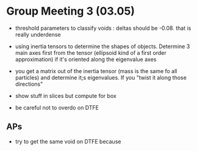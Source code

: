 # Group Meeting 3 (03.05)

- threshold parameters to classify voids : deltas should be -0.08. that is really underdense

- using inertia tensors to determine the shapes of objects. Determine 3 main axes first from the tensor (ellipsoid kind of a first order approximation) if it's oriented along the eigenvalue axes

- you get a matrix out of the inertia tensor (mass is the same fo all particles) and determine it;s eigenvalues. If you "twist it along those directions"

- show stuff in slices but compute for box

- be careful not to overdo on DTFE

## APs

- try to get the same void on DTFE because
